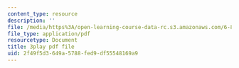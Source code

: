 ```yaml
---
content_type: resource
description: ''
file: /media/https%3A/open-learning-course-data-rc.s3.amazonaws.com/6-890-algorithmic-lower-bounds-fun-with-hardness-proofs-fall-2014/2f49f5d3649a5788fed9df55548169a9_Ih0cPR745fM.pdf
file_type: application/pdf
resourcetype: Document
title: 3play pdf file
uid: 2f49f5d3-649a-5788-fed9-df55548169a9
---
```

